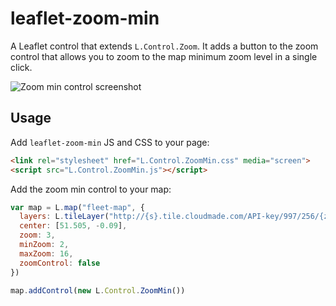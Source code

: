 leaflet-zoom-min
===
A Leaflet control that extends `L.Control.Zoom`. It adds a button to the zoom control that allows you to zoom to the map minimum zoom level in a single click.

![Zoom min control screenshot](https://raw.github.com/alanshaw/leaflet-zoom-min/master/screenshot.png)

Usage
---

Add `leaflet-zoom-min` JS and CSS to your page:

```html
<link rel="stylesheet" href="L.Control.ZoomMin.css" media="screen">
<script src="L.Control.ZoomMin.js"></script>
```

Add the zoom min control to your map:

```javascript
var map = L.map("fleet-map", {
  layers: L.tileLayer("http://{s}.tile.cloudmade.com/API-key/997/256/{z}/{x}/{y}.png"),
  center: [51.505, -0.09],
  zoom: 3,
  minZoom: 2,
  maxZoom: 16,
  zoomControl: false
})

map.addControl(new L.Control.ZoomMin())
```